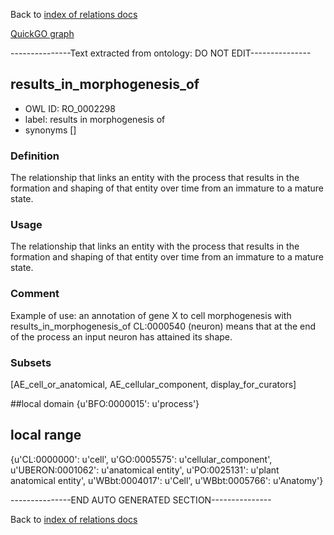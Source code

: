 Back to [index of relations docs](https://github.com/geneontology/annotation_extensions/tree/master/doc)

[QuickGO graph](www.ebi.ac.uk/QuickGO/AnnotationExtensionRelations.html)

---------------Text extracted from ontology: DO NOT EDIT---------------

## results_in_morphogenesis_of
* OWL ID: RO_0002298
* label: results in morphogenesis of
* synonyms
[]

### Definition
The relationship that links an entity with the process that results in the formation and shaping of that entity over time from an immature to a mature state.

### Usage
The relationship that links an entity with the process that results in the formation and shaping of that entity over time from an immature to a mature state.

### Comment
Example of use: an annotation of gene X to cell morphogenesis with results_in_morphogenesis_of CL:0000540 (neuron) means that at the end of the process an input neuron has attained its shape.

### Subsets
[AE_cell_or_anatomical, AE_cellular_component, display_for_curators]

##local domain
{u'BFO:0000015': u'process'}

## local range
{u'CL:0000000': u'cell', u'GO:0005575': u'cellular_component', u'UBERON:0001062': u'anatomical entity', u'PO:0025131': u'plant anatomical entity', u'WBbt:0004017': u'Cell', u'WBbt:0005766': u'Anatomy'}

---------------END AUTO GENERATED SECTION---------------













Back to [index of relations docs](https://github.com/geneontology/annotation_extensions/tree/master/doc)
